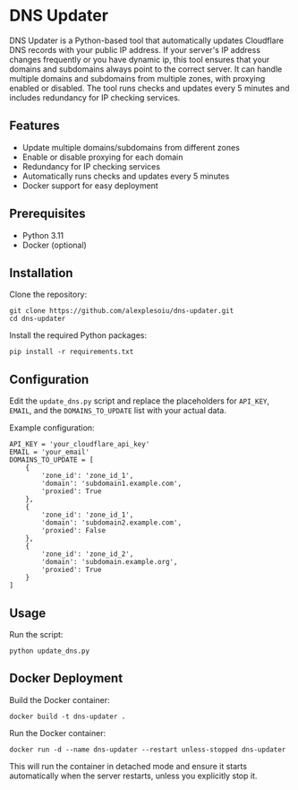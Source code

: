 # DNS Updater

DNS Updater is a Python-based tool that automatically updates Cloudflare DNS records with your public IP address. If your server's IP address changes frequently or you have dynamic ip, this tool ensures that your domains and subdomains always point to the correct server. It can handle multiple domains and subdomains from multiple zones, with proxying enabled or disabled. The tool runs checks and updates every 5 minutes and includes redundancy for IP checking services.

## Features

- Update multiple domains/subdomains from different zones
- Enable or disable proxying for each domain
- Redundancy for IP checking services
- Automatically runs checks and updates every 5 minutes
- Docker support for easy deployment

## Prerequisites

- Python 3.11
- Docker (optional)

## Installation

Clone the repository:

```
git clone https://github.com/alexplesoiu/dns-updater.git
cd dns-updater
```


Install the required Python packages:
```
pip install -r requirements.txt
```

## Configuration

Edit the `update_dns.py` script and replace the placeholders for `API_KEY`, `EMAIL`, and the `DOMAINS_TO_UPDATE` list with your actual data.

Example configuration:
```
API_KEY = 'your_cloudflare_api_key'
EMAIL = 'your_email'
DOMAINS_TO_UPDATE = [
    {
        'zone_id': 'zone_id_1',
        'domain': 'subdomain1.example.com',
        'proxied': True
    },
    {
        'zone_id': 'zone_id_1',
        'domain': 'subdomain2.example.com',
        'proxied': False
    },
    {
        'zone_id': 'zone_id_2',
        'domain': 'subdomain.example.org',
        'proxied': True
    }
]
```

## Usage
Run the script:

```
python update_dns.py
```

## Docker Deployment
Build the Docker container:

```
docker build -t dns-updater .
```

Run the Docker container:
```
docker run -d --name dns-updater --restart unless-stopped dns-updater
```

This will run the container in detached mode and ensure it starts automatically when the server restarts, unless you explicitly stop it.